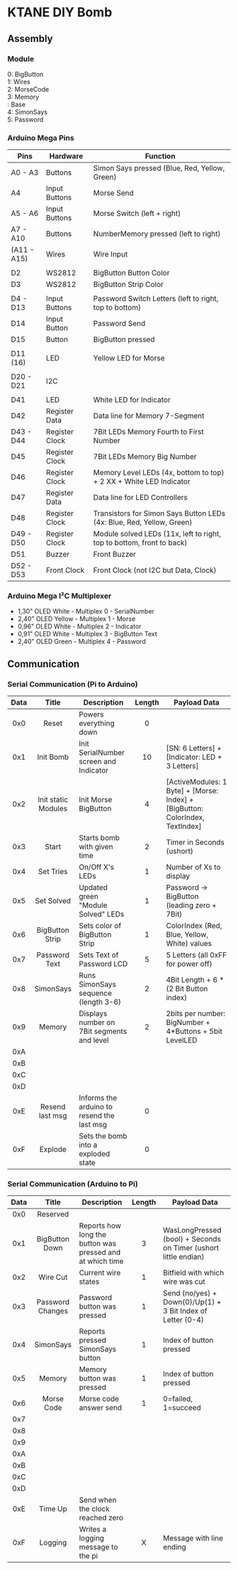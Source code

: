 # KTANE DIY Bomb

## Assembly

### Module

0: BigButton  
1: Wires  
2: MorseCode  
3: Memory  
 : Base  
4: SimonSays  
5: Password  

### Arduino Mega Pins

| Pins      | Hardware       | Function                                                              |
|-----------|----------------|-----------------------------------------------------------------------|
| A0  - A3  | Buttons        | Simon Says pressed (Blue, Red, Yellow, Green)                         |
| A4        | Input Buttons  | Morse Send                                                            |
| A5  - A6  | Input Buttons  | Morse Switch (left + right)                                           |
| A7  - A10 | Buttons        | NumberMemory pressed (left to right)                                  |
|(A11 - A15)| Wires          | Wire Input                                                            |
|           |                |                                                                       |
| D2        | WS2812         | BigButton Button Color                                                |
| D3        | WS2812         | BigButton Strip Color                                                 |
|           |                |                                                                       |
| D4 - D13  | Input Buttons  | Password Switch Letters (left to right, top to bottom)                |
| D14       | Input Button   | Password Send                                                         |
| D15       | Button         | BigButton pressed                                                     |
|           |                |                                                                       |
| D11 (16)  | LED            | Yellow LED for Morse                                                  |
|           |                |                                                                       |
| D20 - D21 | I2C            |                                                                       |
|           |                |                                                                       |
| D41       | LED            | White LED for Indicator                                               |
| D42       | Register Data  | Data line for Memory 7-Segment                                        |
| D43 - D44 | Register Clock | 7Bit LEDs Memory Fourth to First Number                               |
| D45       | Register Clock | 7Bit LEDs Memory Big Number                                           |
| D46       | Register Clock | Memory Level LEDs (4x, bottom to top) + 2 XX + White LED Indicator    |
| D47       | Register Data  | Data line for LED Controllers                                         |
| D48       | Register Clock | Transistors for Simon Says Button LEDs (4x: Blue, Red, Yellow, Green) |
| D49 - D50 | Register Clock | Module solved LEDs (11x, left to right, top to bottom, front to back) |
| D51       | Buzzer         | Front Buzzer                                                          |
| D52 - D53 | Front Clock    | Front Clock (not I2C but Data, Clock)                                 |

### Arduino Mega I²C Multiplexer

- 1,30" OLED White  - Multiplex 0 - SerialNumber
- 2,40" OLED Yellow - Multiplex 1 - Morse
- 0,96" OLED White  - Multiplex 2 - Indicator
- 0,91" OLED White  - Multiplex 3 - BigButton Text
- 2,40" OLED Green  - Multiplex 4 - Password

## Communication

### Serial Communication (Pi to Arduino)

| Data |        Title        | Description                                | Length | Payload Data                                                                  |
|:----:|:-------------------:|--------------------------------------------|:------:|-------------------------------------------------------------------------------|
| 0x0  |        Reset        | Powers everything down                     |   0    |                                                                               |
| 0x1  |      Init Bomb      | Init SerialNumber screen and Indicator     |   10   | [SN: 6 Letters] + [Indicator: LED + 3 Letters]                                |
| 0x2  | Init static Modules | Init Morse BigButton                       |   4    | [ActiveModules: 1 Byte] + [Morse: Index] + [BigButton: ColorIndex, TextIndex] |
| 0x3  |        Start        | Starts bomb with given time                |   2    | Timer in Seconds (ushort)                                                     |
| 0x4  |      Set Tries      | On/Off X's LEDs                            |   1    | Number of Xs to display                                                       |
| 0x5  |     Set Solved      | Updated green "Module Solved" LEDs         |   1    | Password -> BigButton (leading zero + 7Bit)                                   |
| 0x6  |   BigButton Strip   | Sets color of BigButton Strip              |   1    | ColorIndex (Red, Blue, Yellow, White) values                                  |
| 0x7  |    Password Text    | Sets Text of Password LCD                  |   5    | 5 Letters (all 0xFF for power off)                                            |
| 0x8  |      SimonSays      | Runs SimonSays sequence (length 3-6)       |   2    | 4Bit Length + 6 * (2 Bit Button index)                                        |
| 0x9  |       Memory        | Displays number on 7Bit segments and level |   2    | 2bits per number: BigNumber + 4*Buttons + 5bit LevelLED                       |
| 0xA  |                     |                                            |        |                                                                               |
| 0xB  |                     |                                            |        |                                                                               |
| 0xC  |                     |                                            |        |                                                                               |
| 0xD  |                     |                                            |        |                                                                               |
| 0xE  |   Resend last msg   | Informs the arduino to resend the last msg |   0    |                                                                               |
| 0xF  |       Explode       | Sets the bomb into a exploded state        |   0    |                                                                               |

### Serial Communication (Arduino to Pi)

| Data |      Title       | Description                                               | Length | Payload Data                                                    |
|:----:|:----------------:|-----------------------------------------------------------|:------:|-----------------------------------------------------------------|
| 0x0  |     Reserved     |                                                           |        |                                                                 |
| 0x1  |  BigButton Down  | Reports how long the button was pressed and at which time |   3    | WasLongPressed (bool) + Seconds on Timer (ushort little endian) |
| 0x2  |     Wire Cut     | Current wire states                                       |   1    | Bitfield with which wire was cut                                |
| 0x3  | Password Changes | Password button was pressed                               |   1    | Send (no/yes) + Down(0)/Up(1) + 3 Bit Index of Letter (0-4)     |
| 0x4  |    SimonSays     | Reports pressed SimonSays button                          |   1    | Index of button pressed                                         |
| 0x5  |      Memory      | Memory button was pressed                                 |   1    | Index of button pressed                                         |
| 0x6  |    Morse Code    | Morse code answer send                                    |   1    | 0=failed, 1=succeed                                             |
| 0x7  |                  |                                                           |        |                                                                 |
| 0x8  |                  |                                                           |        |                                                                 |
| 0x9  |                  |                                                           |        |                                                                 |
| 0xA  |                  |                                                           |        |                                                                 |
| 0xB  |                  |                                                           |        |                                                                 |
| 0xC  |                  |                                                           |        |                                                                 |
| 0xD  |                  |                                                           |        |                                                                 |
| 0xE  |     Time Up      | Send when the clock reached zero                          |        |                                                                 |
| 0xF  |     Logging      | Writes a logging message to the pi                        |   X    | Message with line  ending                                       |

